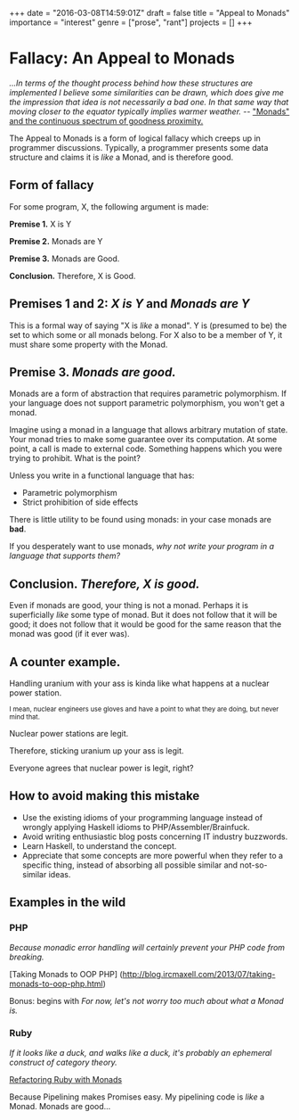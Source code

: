 +++
date = "2016-03-08T14:59:01Z"
draft = false
title = "Appeal to Monads"
importance = "interest"
genre = ["prose", "rant"]
projects = []
+++

# Fallacy: An Appeal to Monads

*...In terms of the thought process behind how these structures are implemented I believe some similarities can be drawn, which does give me the impression that idea is not necessarily a bad one. In that same way that moving closer to the equator typically implies warmer weather.*  -- ["Monads" and the continuous spectrum of goodness proximity.](https://groups.google.com/d/msg/golang-nuts/FUQO1jMoG8E/yR84rmTAAAAJ)

The Appeal to Monads is a form of logical fallacy which creeps up in programmer discussions.  Typically, a programmer presents some data structure and claims it is *like* a Monad, and is therefore good.

## Form of fallacy

For some program, X, the following argument is made:

**Premise 1.** X is Y

**Premise 2.** Monads are Y

**Premise 3.** Monads are Good.

**Conclusion.** Therefore, X is Good.

## Premises 1 and 2: *X is Y* and *Monads are Y*

This is a formal way of saying "X is *like* a monad".  Y is (presumed to be) the set to which some or all monads belong.  For X also to be a member of Y, it must share some property with the Monad.

## Premise 3.  *Monads are good.*

Monads are a form of abstraction that requires parametric polymorphism.  If your language does not support parametric polymorphism, you won't get a monad.

Imagine using a monad in a language that allows arbitrary mutation of state.  Your monad tries to make some guarantee over its computation.  At some point, a call is made to external code.  Something happens which you were trying to prohibit.  What is the point?

Unless you write in a functional language that has:

* Parametric polymorphism
* Strict prohibition of side effects

There is little utility to be found using monads: in your case monads are **bad**.

If you desperately want to use monads, *why not write your program in a language that supports them?*

## Conclusion.  *Therefore, X is good.*

Even if monads are good, your thing is not a monad.  Perhaps it is superficially *like* some type of monad.  But it does not follow that it will be good; it does not follow that it would be good for the same reason that the monad was good (if it ever was).

## A counter example.

Handling uranium with your ass is kinda like what happens at a nuclear power station.

<small>I mean, nuclear engineers use gloves and have a point to what they are doing, but never mind that.</small>

Nuclear power stations are legit.

Therefore, sticking uranium up your ass is legit.

Everyone agrees that nuclear power is legit, right?

## How to avoid making this mistake

* Use the existing idioms of your programming language instead of wrongly applying Haskell idioms to PHP/Assembler/Brainfuck.
* Avoid writing enthusiastic blog posts concerning IT industry buzzwords.
* Learn Haskell, to understand the concept.
* Appreciate that some concepts are more powerful when they refer to a specific thing, instead of absorbing all possible similar and not-so-similar ideas.

## Examples in the wild

### PHP

*Because monadic error handling will certainly prevent your PHP code from breaking.*

[Taking Monads to OOP PHP]
(http://blog.ircmaxell.com/2013/07/taking-monads-to-oop-php.html)

Bonus: begins with *For now, let's not worry too much about what a Monad is.*

### Ruby

*If it looks like a duck, and walks like a duck, it's probably an ephemeral construct of category theory.*

[Refactoring Ruby with Monads](http://codon.com/refactoring-ruby-with-monads)

Because Pipelining makes Promises easy.  My pipelining code is *like* a Monad.  Monads are good...




